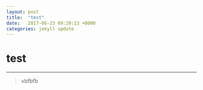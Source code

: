 ```yaml
---
layout: post
title:  "test"
date:   2017-06-23 09:20:13 +0000
categories: jekyll update
---
```

# test
---
> vbfbfb

